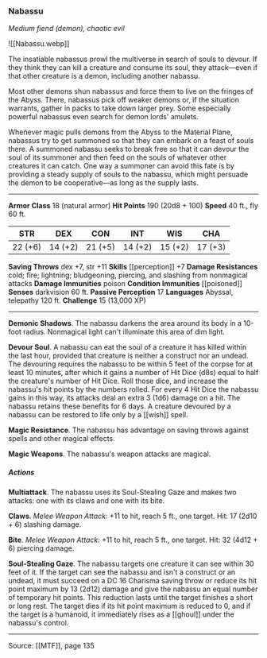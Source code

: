 ### Nabassu
_Medium fiend (demon), chaotic evil_

![[Nabassu.webp]]

The insatiable nabassus prowl the multiverse in search of souls to devour. If they think they can kill a creature and consume its soul, they attack—even if that other creature is a demon, including another nabassu.

Most other demons shun nabassus and force them to live on the fringes of the Abyss. There, nabassus pick off weaker demons or, if the situation warrants, gather in packs to take down larger prey. Some especially powerful nabassus even search for demon lords' amulets.

Whenever magic pulls demons from the Abyss to the Material Plane, nabassus try to get summoned so that they can embark on a feast of souls there. A summoned nabassu seeks to break free so that it can devour the soul of its summoner and then feed on the souls of whatever other creatures it can catch. One way a summoner can avoid this fate is by providing a steady supply of souls to the nabassu, which might persuade the demon to be cooperative—as long as the supply lasts.



---

**Armor Class** 18 (natural armor)
**Hit Points** 190 (20d8 + 100)
**Speed** 40 ft., fly 60 ft.

| STR     | DEX     | CON     | INT     | WIS     | CHA     |
|---------|---------|---------|---------|---------|---------|
| 22 (+6) | 14 (+2) | 21 (+5) | 14 (+2) | 15 (+2) | 17 (+3) |

**Saving Throws** dex +7, str +11
**Skills** [[perception]] +7
**Damage Resistances** cold; fire; lightning; bludgeoning, piercing, and slashing from nonmagical attacks
**Damage Immunities** poison
**Condition Immunities** [[poisoned]]
**Senses** darkvision 60 ft.
**Passive Perception** 17
**Languages** Abyssal, telepathy 120 ft.
**Challenge** 15 (13,000 XP)

---

**Demonic Shadows**. The nabassu darkens the area around its body in a 10-foot radius. Nonmagical light can't illuminate this area of dim light.

**Devour Soul**. A nabassu can eat the soul of a creature it has killed within the last hour, provided that creature is neither a construct nor an undead. The devouring requires the nabassu to be within 5 feet of the corpse for at least 10 minutes, after which it gains a number of Hit Dice (d8s) equal to half the creature's number of Hit Dice. Roll those dice, and increase the nabassu's hit points by the numbers rolled. For every 4 Hit Dice the nabassu gains in this way, its attacks deal an extra 3 (1d6) damage on a hit. The nabassu retains these benefits for 6 days. A creature devoured by a nabassu can be restored to life only by a [[wish]] spell.

**Magic Resistance**. The nabassu has advantage on saving throws against spells and other magical effects.

**Magic Weapons**. The nabassu's weapon attacks are magical.

##### Actions
**Multiattack**. The nabassu uses its Soul-Stealing Gaze and makes two attacks: one with its claws and one with its bite.

**Claws**. _Melee Weapon Attack:_ +11 to hit, reach 5 ft., one target. Hit: 17 (2d10 + 6) slashing damage.

**Bite**. _Melee Weapon Attack:_ +11 to hit, reach 5 ft., one target. Hit: 32 (4d12 + 6) piercing damage.

**Soul-Stealing Gaze**. The nabassu targets one creature it can see within 30 feet of it. If the target can see the nabassu and isn't a construct or an undead, it must succeed on a DC 16 Charisma saving throw or reduce its hit point maximum by 13 (2d12) damage and give the nabassu an equal number of temporary hit points. This reduction lasts until the target finishes a short or long rest. The target dies if its hit point maximum is reduced to 0, and if the target is a humanoid, it immediately rises as a [[ghoul]] under the nabassu's control.


---

Source: [[MTF]], page 135